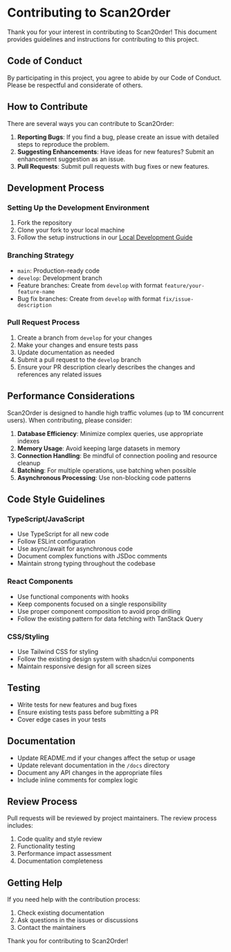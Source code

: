 # Contributing to Scan2Order

Thank you for your interest in contributing to Scan2Order! This document provides guidelines and instructions for contributing to this project.

## Code of Conduct

By participating in this project, you agree to abide by our Code of Conduct. Please be respectful and considerate of others.

## How to Contribute

There are several ways you can contribute to Scan2Order:

1. **Reporting Bugs**: If you find a bug, please create an issue with detailed steps to reproduce the problem.
2. **Suggesting Enhancements**: Have ideas for new features? Submit an enhancement suggestion as an issue.
3. **Pull Requests**: Submit pull requests with bug fixes or new features.

## Development Process

### Setting Up the Development Environment

1. Fork the repository
2. Clone your fork to your local machine
3. Follow the setup instructions in our [Local Development Guide](./docs/local-development.md)

### Branching Strategy

- `main`: Production-ready code
- `develop`: Development branch
- Feature branches: Create from `develop` with format `feature/your-feature-name`
- Bug fix branches: Create from `develop` with format `fix/issue-description`

### Pull Request Process

1. Create a branch from `develop` for your changes
2. Make your changes and ensure tests pass
3. Update documentation as needed
4. Submit a pull request to the `develop` branch
5. Ensure your PR description clearly describes the changes and references any related issues

## Performance Considerations

Scan2Order is designed to handle high traffic volumes (up to 1M concurrent users). When contributing, please consider:

1. **Database Efficiency**: Minimize complex queries, use appropriate indexes
2. **Memory Usage**: Avoid keeping large datasets in memory
3. **Connection Handling**: Be mindful of connection pooling and resource cleanup
4. **Batching**: For multiple operations, use batching when possible
5. **Asynchronous Processing**: Use non-blocking code patterns

## Code Style Guidelines

### TypeScript/JavaScript

- Use TypeScript for all new code
- Follow ESLint configuration
- Use async/await for asynchronous code
- Document complex functions with JSDoc comments
- Maintain strong typing throughout the codebase

### React Components

- Use functional components with hooks
- Keep components focused on a single responsibility
- Use proper component composition to avoid prop drilling
- Follow the existing pattern for data fetching with TanStack Query

### CSS/Styling

- Use Tailwind CSS for styling
- Follow the existing design system with shadcn/ui components
- Maintain responsive design for all screen sizes

## Testing

- Write tests for new features and bug fixes
- Ensure existing tests pass before submitting a PR
- Cover edge cases in your tests

## Documentation

- Update README.md if your changes affect the setup or usage
- Update relevant documentation in the `/docs` directory
- Document any API changes in the appropriate files
- Include inline comments for complex logic

## Review Process

Pull requests will be reviewed by project maintainers. The review process includes:

1. Code quality and style review
2. Functionality testing
3. Performance impact assessment
4. Documentation completeness

## Getting Help

If you need help with the contribution process:

1. Check existing documentation
2. Ask questions in the issues or discussions
3. Contact the maintainers

Thank you for contributing to Scan2Order!